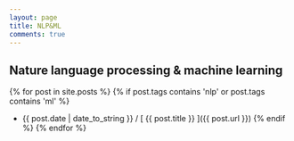 ```yaml
---
layout: page
title: NLP&ML
comments: true
---
```

## Nature language processing & machine learning
{% for post in site.posts %}
{% if post.tags contains 'nlp' or post.tags contains 'ml' %}
  * {{ post.date | date_to_string }} / [ {{ post.title }} ]({{ post.url }})
{% endif %}
{% endfor %}
